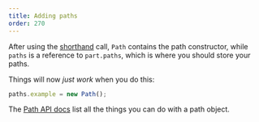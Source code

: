 ```yaml
---
title: Adding paths
order: 270
---
```


After using the [shorthand](/concepts/shorthand) call, `Path` contains the path constructor, while `paths` is a reference to `part.paths`, which is where you should store your paths.

Things will now *just work* when you do this:

```js
paths.example = new Path();
```

<tip>

The [Path API docs](/api/point) list all the things you can do with a path object.

</Tip>